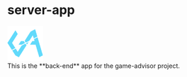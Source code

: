 # server-app

<div class="center">
  <img src="https://github.com/game-advisor/web-client/blob/master/public/logo512.png?raw=true" alt="Logo" width="80" height="80">
</div>
This is the **back-end** app for the game-advisor project.

